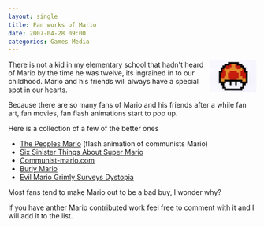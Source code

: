 ```yaml
---
layout: single
title: Fan works of Mario 
date: 2007-04-28 09:00
categories: Games Media
---
```

<img src="/public/uploads/2007/04/mario_mushroom.jpg" alt="mario_mushroom.jpg" title="mario_mushroom.jpg" align="right" border="0" height="64" width="96" />There is not a kid in my elementary school that hadn't heard of Mario by the time he was twelve, its ingrained in to our childhood.  Mario and his friends will always have a special spot in our hearts.

Because there are so many fans of Mario and his friends after a while fan art, fan movies, fan flash animations start to pop up.

Here is a collection of a few of the better ones
<ul>
	<li><a href="http://www.88by31.com/flashman/thepeoplesmario.swf">The Peoples Mario</a> (flash animation of communists Mario)</li>
	<li><a href="http://www.destructoid.com/six-sinister-things-about-super-mario-28654.phtml">Six Sinister Things About Super Mario</a></li>
	<li><a href="http://www.communist-mario.com/">Communist-mario.com</a></li>
	<li><a href="http://community.livejournal.com/lifemetercomics/26917.html">Burly Mario </a></li>
	<li><a href="http://kotaku.com/gaming/mario/evil-mario-grimly-surveys-dystopia-205709.php">Evil Mario Grimly Surveys Dystopia</a></li>
</ul>
Most fans tend to make Mario out to be a bad buy, I wonder why?

If you have anther Mario contributed work feel free to comment with it and I will add it to the list.
